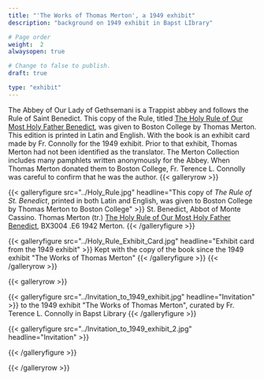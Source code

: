 ```yaml
---
title: "'The Works of Thomas Merton', a 1949 exhibit"
description: "background on 1949 exhibit in Bapst LIbrary"

# Page order
weight:  2
alwaysopen: true

# Change to false to publish.
draft: true

type: "exhibit"
---
```

The Abbey of Our Lady of Gethsemani is a Trappist abbey and follows the Rule of Saint Benedict. This copy of the Rule, titled [The Holy Rule of Our Most Holy Father Benedict](https://bc-primo.hosted.exlibrisgroup.com/primo-explore/fulldisplay?docid=ALMA-BC21369972240001021&context=L&vid=bclib_new&search_scope=bcl&tab=bcl_only&lang=en_US), was given to Boston College by Thomas Merton. This edition is printed in Latin and English. With the book is an exhibit card made by Fr. Connolly for the 1949 exhibit. Prior to that exhibit, Thomas Merton had not been identified as the translator. The Merton Collection includes many pamphlets written anonymously for the Abbey. When Thomas Merton donated them to Boston College, Fr. Terence L. Connolly was careful to confirm that he was the author.
{{< galleryrow >}}

{{< galleryfigure src="../Holy_Rule.jpg" headline="This copy of *The Rule of St. Benedict*, printed in both Latin and English, was given to Boston College by Thomas Merton to Boston College" >}}
St. Benedict, Abbot of Monte Cassino. Thomas Merton (tr.) [The Holy Rule of Our Most Holy Father Benedict](https://bc-primo.hosted.exlibrisgroup.com/primo-explore/fulldisplay?docid=ALMA-BC21369972240001021&context=L&vid=bclib_new&search_scope=bcl&tab=bcl_only&lang=en_US), BX3004 .E6 1942 Merton.
{{< /galleryfigure >}}

{{< galleryfigure src="../Holy_Rule_Exhibit_Card.jpg" headline="Exhibit card from the 1949 exhibit" >}}
Kept with the copy of the book since the 1949 exhibit "The Works of Thomas Merton"
{{< /galleryfigure >}}
{{< /galleryrow >}}

{{< galleryrow >}}

{{< galleryfigure src="../Invitation_to_1949_exhibit.jpg" headline="Invitation" >}}
to the 1949 exhibit "The Works of Thomas Merton", curated by Fr. Terence L. Connolly in Bapst Library
{{< /galleryfigure >}}

{{< galleryfigure src="../Invitation_to_1949_exhibit_2.jpg" headline="Invitation" >}}

{{< /galleryfigure >}}

{{< /galleryrow >}}
